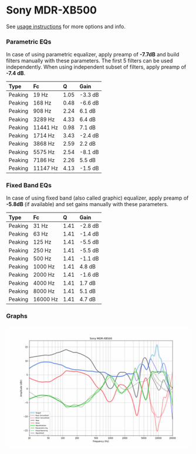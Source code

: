 # Sony MDR-XB500
See [usage instructions](https://github.com/jaakkopasanen/AutoEq#usage) for more options and info.

### Parametric EQs
In case of using parametric equalizer, apply preamp of **-7.7dB** and build filters manually
with these parameters. The first 5 filters can be used independently.
When using independent subset of filters, apply preamp of **-7.4 dB**.

| Type    | Fc       |    Q | Gain    |
|:--------|:---------|:-----|:--------|
| Peaking | 19 Hz    | 1.05 | -3.3 dB |
| Peaking | 168 Hz   | 0.48 | -6.6 dB |
| Peaking | 908 Hz   | 2.24 | 6.1 dB  |
| Peaking | 3289 Hz  | 4.33 | 6.4 dB  |
| Peaking | 11441 Hz | 0.98 | 7.1 dB  |
| Peaking | 1714 Hz  | 3.43 | -2.4 dB |
| Peaking | 3868 Hz  | 2.59 | 2.2 dB  |
| Peaking | 5575 Hz  | 2.54 | -8.1 dB |
| Peaking | 7186 Hz  | 2.26 | 5.5 dB  |
| Peaking | 11147 Hz | 4.13 | -1.5 dB |

### Fixed Band EQs
In case of using fixed band (also called graphic) equalizer, apply preamp of **-5.8dB**
(if available) and set gains manually with these parameters.

| Type    | Fc       |    Q | Gain    |
|:--------|:---------|:-----|:--------|
| Peaking | 31 Hz    | 1.41 | -2.8 dB |
| Peaking | 63 Hz    | 1.41 | -1.4 dB |
| Peaking | 125 Hz   | 1.41 | -5.5 dB |
| Peaking | 250 Hz   | 1.41 | -5.5 dB |
| Peaking | 500 Hz   | 1.41 | -1.1 dB |
| Peaking | 1000 Hz  | 1.41 | 4.8 dB  |
| Peaking | 2000 Hz  | 1.41 | -1.6 dB |
| Peaking | 4000 Hz  | 1.41 | 1.7 dB  |
| Peaking | 8000 Hz  | 1.41 | 5.1 dB  |
| Peaking | 16000 Hz | 1.41 | 4.7 dB  |

### Graphs
![](./Sony%20MDR-XB500.png)